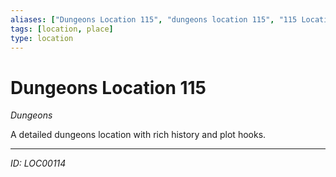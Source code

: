 ```yaml
---
aliases: ["Dungeons Location 115", "dungeons location 115", "115 Location Dungeons"]
tags: [location, place]
type: location
---
```


# Dungeons Location 115

*Dungeons*

A detailed dungeons location with rich history and plot hooks.

---
*ID: LOC00114*